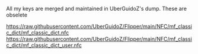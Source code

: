 All my keys are merged and maintained in UberGuidoZ's dump. These are obselete 

https://raw.githubusercontent.com/UberGuidoZ/Flipper/main/NFC/mf_classic_dict/mf_classic_dict.nfc
https://raw.githubusercontent.com/UberGuidoZ/Flipper/main/NFC/mf_classic_dict/mf_classic_dict_user.nfc
